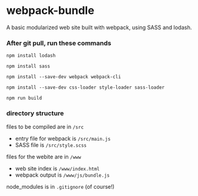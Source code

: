 # webpack-bundle
A basic modularized web site built with webpack, using SASS and lodash. 

### After git pull, run these commands

    npm install lodash
     
    npm install sass
     
    npm install --save-dev webpack webpack-cli
     
    npm install --save-dev css-loader style-loader sass-loader
    
    npm run build

### directory structure

files to be compiled are in `/src`
* entry file for webpack is `/src/main.js`
* SASS file is `/src/style.scss`

files for the webite are in `/www`
* web site index is `/www/index.html`
* webpack output is `/www/js/bundle.js`

node_modules is in `.gitignore` (of course!)




